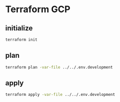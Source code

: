 # Terraform GCP

## initialize

```sh
terraform init
```

## plan

```sh
terraform plan -var-file ../../.env.development
```

## apply

```sh
terraform apply -var-file ../../.env.development
```
